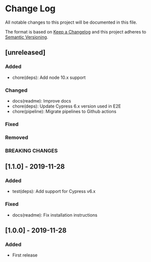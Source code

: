 # Change Log
All notable changes to this project will be documented in this file.

The format is based on [Keep a Changelog](http://keepachangelog.com/)
and this project adheres to [Semantic Versioning](http://semver.org/).

## [unreleased]
### Added
- chore(deps): Add node 10.x support
### Changed
- docs(readme): Improve docs
- chore(deps): Update Cypress 6.x version used in E2E
- chore(pipeline): Migrate pipelines to Github actions

### Fixed
### Removed
### BREAKING CHANGES

## [1.1.0] - 2019-11-28
### Added
- test(deps): Add support for Cypress v6.x

### Fixed
- docs(readme): Fix installation instructions

## [1.0.0] - 2019-11-28
### Added
- First release
